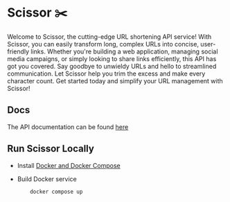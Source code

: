 # Scissor ✂️

Welcome to Scissor, the cutting-edge URL shortening API service! With Scissor, you can easily transform long, complex URLs into concise, user-friendly links. Whether you're building a web application, managing social media campaigns, or simply looking to share links efficiently, this API has got you covered. Say goodbye to unwieldy URLs and hello to streamlined communication. Let Scissor help you trim the excess and make every character count. Get started today and simplify your URL management with Scissor!

## Docs

The API documentation can be found [here](google.com)

## Run Scissor Locally

- Install [Docker and Docker Compose](https://docs.docker.com/engine/install/)
- Build Docker service

    ```bash
        docker compose up
    ```
